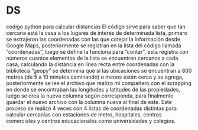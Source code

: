 # DS
codigo python para calcular distancias
El código sirve para saber que tan cercana está la casa a los lugares de interés de determinada lista, primero se extrajeron las coordenadas con las que cotejar la información desde Google Maps, posteriormente se registran en la lista del código llamada “coordenadas”, luego se define la funciona para “contar”, esta registra con números cuantos elementos de la lista se encuentran cercanos a cada casa, calculando la distancia en línea recta entre coordenadas con la biblioteca “geopy” se determina que si las ubicaciones se encuentran a 800 metros (de 5 a 10 minutos caminando) o menos están cerca y se agrega, posteriormente se lee el archivo que realizo mi compañero con el scrapping en donde se encontraban las longitudes y latitudes de las propiedades, luego se crea la nueva columna según corresponda, para finalmente guardar el nuevo archivo con la columna nueva al final de este. Este proceso se realizó 4 veces con 4 listas de coordenadas distintas para calcular cercanías con estaciones de metro, hospitales, centros comerciales y centros educacionales como universidades y colegios.

